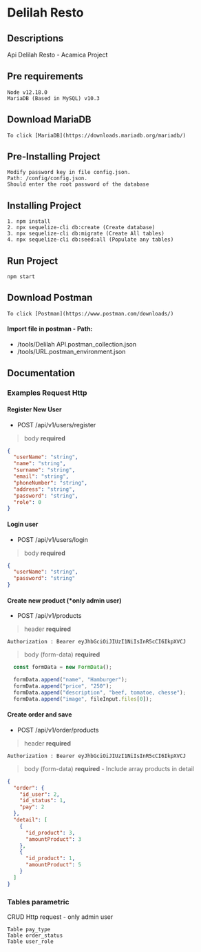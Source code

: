 # Delilah Resto

## Descriptions

Api Delilah Resto - Acamica Project

## Pre requirements
```
Node v12.18.0
MariaDB (Based in MySQL) v10.3
```
## Download MariaDB
```
To click [MariaDB](https://downloads.mariadb.org/mariadb/)
```
## Pre-Installing Project
```
Modify password key in file config.json. 
Path: /config/config.json. 
Should enter the root password of the database
```
## Installing Project
```
1. npm install
2. npx sequelize-cli db:create (Create database)
3. npx sequelize-cli db:migrate (Create All tables)
4. npx sequelize-cli db:seed:all (Populate any tables)
```
## Run Project

```
npm start
```
## Download Postman
```
To click [Postman](https://www.postman.com/downloads/)
```
#### Import file in postman - Path: 

* /tools/Delilah API.postman_collection.json
* /tools/URL.postman_environment.json

## Documentation 
### Examples Request Http

#### Register New User
+ POST /api/v1/users/register
> body **required**
```json
{
  "userName": "string",
  "name": "string",
  "surname": "string",
  "email": "string",
  "phoneNumber": "string",
  "address": "string",
  "password": "string",
  "role": 0
}
```

#### Login user
+ POST /api/v1/users/login
> body **required**
```json
{
  "userName": "string",
  "password": "string"
}
```

#### Create new product (*only admin user)
+ POST /api/v1/products

> header **required**
```
Authorization : Bearer eyJhbGciOiJIUzI1NiIsInR5cCI6IkpXVCJ
```

> body (form-data) **required**

```javascript
  const formData = new FormData();

  formData.append("name", "Hamburger");
  formData.append("price", "250");
  formData.append("description", "beef, tomatoe, chesse");
  formData.append("image", fileInput.files[0]);
```

#### Create order and save
+ POST /api/v1/order/products

> header **required**
```
Authorization : Bearer eyJhbGciOiJIUzI1NiIsInR5cCI6IkpXVCJ
```

> body (form-data) **required** - Include array products in detail

```json
{
  "order": {
    "id_user": 2,
    "id_status": 1,
    "pay": 2
  },
  "detail": [
    {
      "id_product": 3,
      "amountProduct": 3
    },
    {
      "id_product": 1,
      "amountProduct": 5
    }
  ]
}
```

### Tables parametric

CRUD Http request - only admin user
```
Table pay_type
Table order_status
Table user_role
```